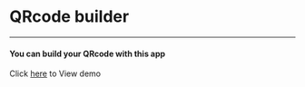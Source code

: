 # QRcode builder
___

#### You can build your QRcode with this app





Click [here](https://mahdiabqari.github.io/QR-code-builder/) to View demo